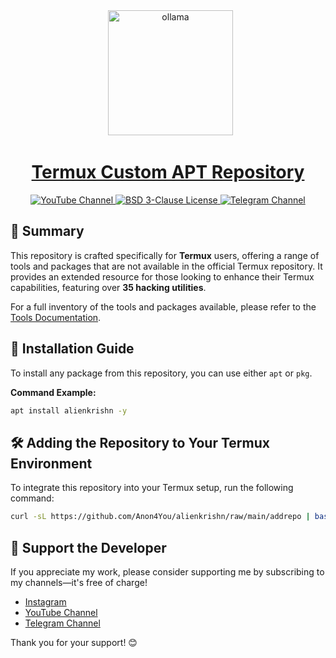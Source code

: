 <div align="center">
  <a href="https://anon4you.github.io/alienkrishn/" />
    <img alt="ollama" height="200px" src="assets/img.png"/>
</div>
<h1 align="center">Termux Custom APT Repository</h1>

<p align="center">
  <a href="https://youtube.com/@alienkrishnorg">
    <img src="https://img.shields.io/badge/YouTube-Channel-red" alt="YouTube Channel">
  </a>
  <a href="https://github.com/Anon4You/alienkrishn/blob/main/LICENSE">
    <img src="https://img.shields.io/badge/License-BSD 3 Clause-blue" alt="BSD 3-Clause License">
  </a>
  <a href="https://t.me/nullxvoid">
    <img src="https://img.shields.io/badge/Telegram-Join-green" alt="Telegram Channel">
  </a>
</p>

## 📖 Summary

This repository is crafted specifically for **Termux** users, offering a range of tools and packages that are not available in the official Termux repository. It provides an extended resource for those looking to enhance their Termux capabilities, featuring over **35 hacking utilities**.

For a full inventory of the tools and packages available, please refer to the [Tools Documentation](https://github.com/Anon4You/alienkrishn/blob/main/assets/Tools.md).

## 🚀 Installation Guide

To install any package from this repository, you can use either `apt` or `pkg`. 

**Command Example:**
```bash
apt install alienkrishn -y
```

## 🛠️ Adding the Repository to Your Termux Environment

To integrate this repository into your Termux setup, run the following command:
```bash
curl -sL https://github.com/Anon4You/alienkrishn/raw/main/addrepo | bash
```

## 🤝 Support the Developer

If you appreciate my work, please consider supporting me by subscribing to my channels—it's free of charge! 

- [Instagram](https://www.instagram.com/alienkrishn)
- [YouTube Channel](https://youtube.com/@alienkrishnorg)
- [Telegram Channel](https://t.me/nullxvoid)

Thank you for your support! 😊
